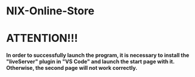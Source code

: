 <h1> NIX-Online-Store</h1>
<h1>ATTENTION!!!</h1>
<h4>In order to successfully launch the program, it is necessary to install the "liveServer" plugin in "VS Code" and launch the start page with it. Otherwise, the second page will not work correctly.</h4>
